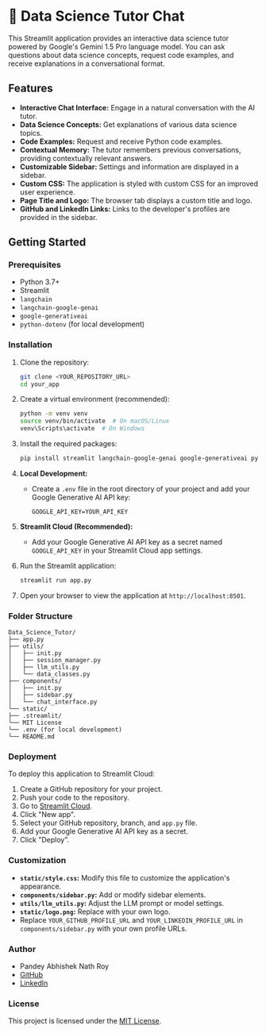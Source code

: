 # 🤖 Data Science Tutor Chat

This Streamlit application provides an interactive data science tutor powered by Google's Gemini 1.5 Pro language model. You can ask questions about data science concepts, request code examples, and receive explanations in a conversational format.

## Features

- **Interactive Chat Interface:** Engage in a natural conversation with the AI tutor.
- **Data Science Concepts:** Get explanations of various data science topics.
- **Code Examples:** Request and receive Python code examples.
- **Contextual Memory:** The tutor remembers previous conversations, providing contextually relevant answers.
- **Customizable Sidebar:** Settings and information are displayed in a sidebar.
- **Custom CSS:** The application is styled with custom CSS for an improved user experience.
- **Page Title and Logo:** The browser tab displays a custom title and logo.
- **GitHub and LinkedIn Links:** Links to the developer's profiles are provided in the sidebar.

## Getting Started

### Prerequisites

- Python 3.7+
- Streamlit
- `langchain`
- `langchain-google-genai`
- `google-generativeai`
- `python-dotenv` (for local development)

### Installation

1.  Clone the repository:

    ```bash
    git clone <YOUR_REPOSITORY_URL>
    cd your_app
    ```

2.  Create a virtual environment (recommended):

    ```bash
    python -m venv venv
    source venv/bin/activate  # On macOS/Linux
    venv\Scripts\activate  # On Windows
    ```

3.  Install the required packages:

    ```bash
    pip install streamlit langchain-google-genai google-generativeai python-dotenv
    ```

4.  **Local Development:**

    - Create a `.env` file in the root directory of your project and add your Google Generative AI API key:

      ```
      GOOGLE_API_KEY=YOUR_API_KEY
      ```

5.  **Streamlit Cloud (Recommended):**

    - Add your Google Generative AI API key as a secret named `GOOGLE_API_KEY` in your Streamlit Cloud app settings.

6.  Run the Streamlit application:

    ```bash
    streamlit run app.py
    ```

7.  Open your browser to view the application at `http://localhost:8501`.

### Folder Structure

```
Data_Science_Tutor/
├── app.py
├── utils/
│   ├── init.py
│   ├── session_manager.py
│   ├── llm_utils.py
│   └── data_classes.py
├── components/
│   ├── init.py
│   ├── sidebar.py
│   └── chat_interface.py
└── static/
├── .streamlit/
└── MIT License
└── .env (for local development)
└── README.md
```

### Deployment

To deploy this application to Streamlit Cloud:

1.  Create a GitHub repository for your project.
2.  Push your code to the repository.
3.  Go to [Streamlit Cloud](https://streamlit.io/cloud).
4.  Click "New app".
5.  Select your GitHub repository, branch, and `app.py` file.
6.  Add your Google Generative AI API key as a secret.
7.  Click "Deploy".

### Customization

- **`static/style.css`:** Modify this file to customize the application's appearance.
- **`components/sidebar.py`:** Add or modify sidebar elements.
- **`utils/llm_utils.py`:** Adjust the LLM prompt or model settings.
- **`static/logo.png`:** Replace with your own logo.
- Replace `YOUR_GITHUB_PROFILE_URL` and `YOUR_LINKEDIN_PROFILE_URL` in `components/sidebar.py` with your own profile URLs.

### Author

- Pandey Abhishek Nath Roy
- [GitHub](https://github.com/vjabhi000985/)
- [LinkedIn](https://www.linkedin.com/in/pandey-abhishek-nath-roy/)

### License

This project is licensed under the [MIT License](LICENSE).
